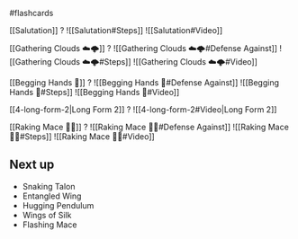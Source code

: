 #flashcards

[[Salutation]]
?
![[Salutation#Steps]]
![[Salutation#Video]]

<!--SR:!2025-02-25,30,230-->

[[Gathering Clouds ☁️🌩️]]
?
![[Gathering Clouds ☁️🌩️#Defense Against]]
![[Gathering Clouds ☁️🌩️#Steps]]
![[Gathering Clouds ☁️🌩️#Video]]

<!--SR:!2025-02-25,5,168-->

[[Begging Hands 🤲]]
?
![[Begging Hands 🤲#Defense Against]]
![[Begging Hands 🤲#Steps]]
![[Begging Hands 🤲#Video]]

<!--SR:!2025-02-26,6,208-->

[[4-long-form-2|Long Form 2]]
?
![[4-long-form-2#Video|Long Form 2]]


[[Raking Mace 🧹✊]]
?
![[Raking Mace 🧹✊#Defense Against]]
![[Raking Mace 🧹✊#Steps]]
![[Raking Mace 🧹✊#Video]]

## Next up

- Snaking Talon
- Entangled Wing
- Hugging Pendulum
- Wings of Silk
- Flashing Mace
